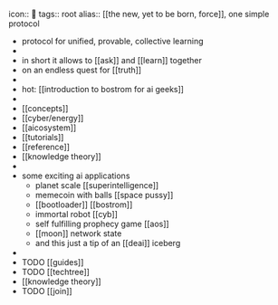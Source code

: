 icon:: 🔵
tags:: root
alias:: [[the new, yet to be born, force]], one simple protocol

- protocol for unified, provable, collective learning
-
- in short it allows to [[ask]] and [[learn]] together
- on an endless quest for [[truth]]
-
- hot: [[introduction to bostrom for ai geeks]]
-
- [[concepts]]
- [[cyber/energy]]
- [[aicosystem]]
- [[tutorials]]
- [[reference]]
- [[knowledge theory]]
-
- some exciting ai applications
	- planet scale [[superintelligence]]
	- memecoin with balls [[space pussy]]
	- [[bootloader]] [[bostrom]]
	- immortal robot [[cyb]]
	- self fulfilling prophecy game [[aos]]
	- [[moon]] network state
	- and this just a tip of an [[deai]] iceberg
-
- TODO [[guides]]
- TODO [[techtree]]
- [[knowledge theory]]
- TODO [[join]]